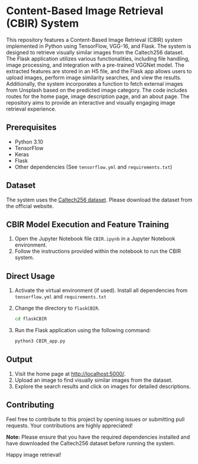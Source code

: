 # Content-Based Image Retrieval (CBIR) System

This repository features a Content-Based Image Retrieval (CBIR) system implemented in Python using TensorFlow, VGG-16, and Flask. The system is designed to retrieve visually similar images from the Caltech256 dataset. The Flask application utilizes various functionalities, including file handling, image processing, and integration with a pre-trained VGGNet model. The extracted features are stored in an H5 file, and the Flask app allows users to upload images, perform image similarity searches, and view the results. Additionally, the system incorporates a function to fetch external images from Unsplash based on the predicted image category. The code includes routes for the home page, image description page, and an about page. The repository aims to provide an interactive and visually engaging image retrieval experience.

## Prerequisites

- Python 3.10
- TensorFlow
- Keras
- Flask
- Other dependencies (See `tensorflow.yml` and `requirements.txt`)

## Dataset

The system uses the [Caltech256 dataset](https://data.caltech.edu/records/nyy15-4j048). Please download the dataset from the official website.

## CBIR Model Execution and Feature Training

1. Open the Jupyter Notebook file `CBIR.ipynb` in a Jupyter Notebook environment.
2. Follow the instructions provided within the notebook to run the CBIR system.

## Direct Usage

1. Activate the virtual environment (if used). Install all dependencies from `tensorflow.yml` and `requirements.txt`
2. Change the directory to `flaskCBIR`.

    ```bash
    cd flaskCBIR
    ```

3. Run the Flask application using the following command:

    ```bash
    python3 CBIR_app.py
    ```

## Output

1. Visit the home page at [http://localhost:5000/](http://localhost:5000/).
2. Upload an image to find visually similar images from the dataset.
3. Explore the search results and click on images for detailed descriptions.

## Contributing

Feel free to contribute to this project by opening issues or submitting pull requests. Your contributions are highly appreciated!


**Note:** Please ensure that you have the required dependencies installed and have downloaded the Caltech256 dataset before running the system.

Happy image retrieval!
